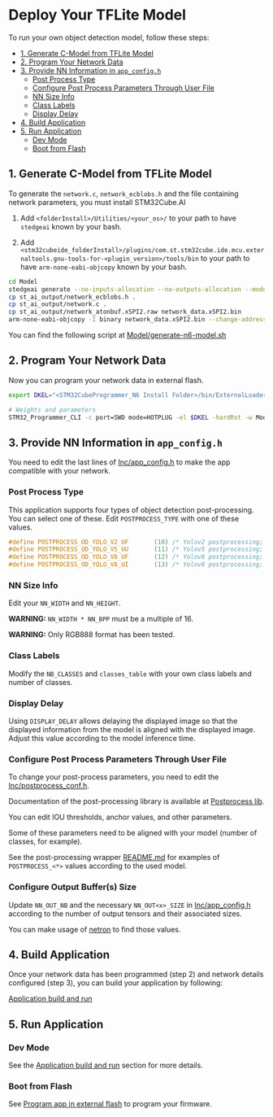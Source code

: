 # Deploy Your TFLite Model

To run your own object detection model, follow these steps:

- [1. Generate C-Model from TFLite Model](#1-generate-c-model-from-tflite-model)
- [2. Program Your Network Data](#2-program-your-network-data)
- [3. Provide NN Information in `app_config.h`](#3-provide-nn-information-in-app_configh)
  - [Post Process Type](#post-process-type)
  - [Configure Post Process Parameters Through User File](#configure-post-process-parameters-through-user-file)
  - [NN Size Info](#nn-size-info)
  - [Class Labels](#class-labels)
  - [Display Delay](#display-delay)
- [4. Build Application](#4-build-application)
- [5. Run Application](#5-run-application)
  - [Dev Mode](#dev-mode)
  - [Boot from Flash](#boot-from-flash)

## 1. Generate C-Model from TFLite Model

To generate the `network.c`, `network_ecblobs.h` and the file containing network parameters, you must install STM32Cube.AI

1. Add `<folderInstall>/Utilities/<your_os>/` to your path to have `stedgeai` known by your bash.

2. Add `<stm32cubeide_folderInstall>/plugins/com.st.stm32cube.ide.mcu.externaltools.gnu-tools-for-<plugin_version>/tools/bin` to your path to have `arm-none-eabi-objcopy` known by your bash.

```bash
cd Model
stedgeai generate --no-inputs-allocation --no-outputs-allocation --model quantized_tiny_yolo_v2_224_.tflite --target stm32n6 --st-neural-art default@user_neuralart.json
cp st_ai_output/network_ecblobs.h .
cp st_ai_output/network.c .
cp st_ai_output/network_atonbuf.xSPI2.raw network_data.xSPI2.bin
arm-none-eabi-objcopy -I binary network_data.xSPI2.bin --change-addresses 0x70380000 -O ihex network_data.hex
```

You can find the following script at [Model/generate-n6-model.sh](../Model/generate-n6-model.sh)

## 2. Program Your Network Data

Now you can program your network data in external flash.

```bash
export DKEL="<STM32CubeProgrammer_N6 Install Folder>/bin/ExternalLoader/MX66UW1G45G_STM32N6570-DK.stldr"

# Weights and parameters
STM32_Programmer_CLI -c port=SWD mode=HOTPLUG -el $DKEL -hardRst -w Model/network_data.hex
```

## 3. Provide NN Information in `app_config.h`

You need to edit the last lines of [Inc/app_config.h](../Inc/app_config.h) to make the app compatible with your network.

### Post Process Type

This application supports four types of object detection post-processing. You can select one of these. Edit `POSTPROCESS_TYPE` with one of these values.

```c
#define POSTPROCESS_OD_YOLO_V2_UF       (10) /* Yolov2 postprocessing; Input model: uint8; output: float32         */
#define POSTPROCESS_OD_YOLO_V5_UU       (11) /* Yolov5 postprocessing; Input model: uint8; output: uint8           */
#define POSTPROCESS_OD_YOLO_V8_UF       (12) /* Yolov8 postprocessing; Input model: uint8; output: float32         */
#define POSTPROCESS_OD_YOLO_V8_UI       (13) /* Yolov8 postprocessing; Input model: uint8; output: int8            */
```

### NN Size Info

Edit your `NN_WIDTH` and `NN_HEIGHT`.

__WARNING:__ `NN_WIDTH * NN_BPP` must be a multiple of 16.

__WARNING:__ Only RGB888 format has been tested.

### Class Labels

Modify the `NB_CLASSES` and `classes_table` with your own class labels and number of classes.

### Display Delay

Using `DISPLAY_DELAY` allows delaying the displayed image so that the displayed information from the model is aligned with the displayed image. Adjust this value according to the model inference time.

### Configure Post Process Parameters Through User File

To change your post-process parameters, you need to edit the [Inc/postprocess_conf.h](../Inc/postprocess_conf.h).

Documentation of the post-processing library is available at [Postprocess lib](../Lib/lib_vision_models_pp/lib_vision_models_pp/README.md).

You can edit IOU thresholds, anchor values, and other parameters.

Some of these parameters need to be aligned with your model (number of classes, for example).

See the post-processing wrapper [README.md](../Lib/ai-postprocessing-wrapper/README.md) for examples of `POSTPROCESS_<*>` values according to the used model.

### Configure Output Buffer(s) Size

Update `NN_OUT_NB` and the necessary `NN_OUT<x>_SIZE` in [Inc/app_config.h](../Inc/app_config.h) according to the number of output tensors
and their associated sizes.

You can make usage of [netron](https://netron.app/) to find those values.

## 4. Build Application

Once your network data has been programmed (step 2) and network details configured (step 3), you can build your application by following:

[Application build and run](../README.md#application-build-and-run---dev-mode)

## 5. Run Application

### Dev Mode

See the [Application build and run](../README.md#application-build-and-run---dev-mode) section for more details.

### Boot from Flash

See [Program app in external flash](../README.md#application-build-and-run---boot-from-flash) to program your firmware.
